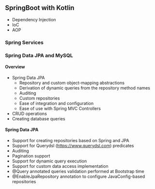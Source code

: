 ## SpringBoot with Kotlin
- Dependency Injection
- IoC
- AOP

### Spring Services
### Spring Data JPA and MySQL
#### Overview
- Spring Data JPA
    - Repository and custom object-mapping abstractions
    - Derivation of dynamic queries from the repository method names
    - Auditing
    - Custom repositories
    - Ease of integration and configuration
    - Ease of use with Spring MVC Controllers
- CRUD operations
- Creating database queries


#### Spring Data JPA
- Support for creating repositories based on Spring and JPA
- Support for Querydsl (https://www.querydsl.com) predicates
- Auditing
- Pagination support
- Support for dynamic query execution
- Support for custom data access implementation
- @Query annotated queries validation performed at Bootstrap time
- @EnableJpaRepository annotation to configure JavaConfig-based repositories




